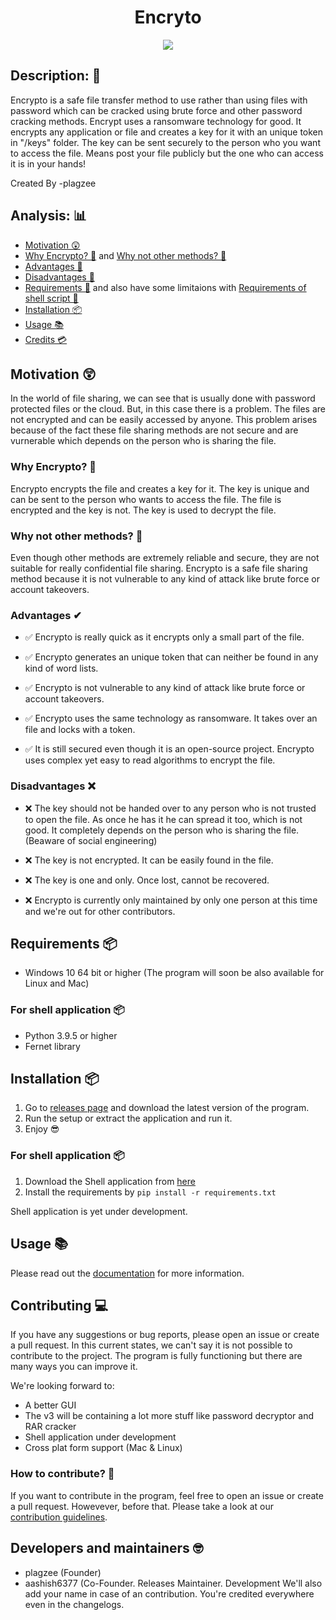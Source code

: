<h1 align="center">Encryto</h1>

<p align="center">
  <img src="https://media.discordapp.net/attachments/760496001936261230/981236375175188520/unknown.png?width=719&height=568"></img>
</p>


## Description: 📒
Encrypto is a safe file transfer method to use rather than using files with password which can be cracked using brute force and other password cracking methods. Encrypt uses a ransomware technology for good. It encrypts any application or file and creates a key for it with an unique token in "/keys" folder. The key can be sent securely to the person who you want to access the file. Means post your file publicly but the one who can access it is in your hands!

Created By -plagzee

## Analysis: 📊
- [Motivation 😲](https://github.com/plagzee/encrypto#motivation-)
- [Why Encrypto? 💭](https://github.com/plagzee/encrypto#why-encrypto-) and [Why not other methods? 🤔](https://github.com/plagzee/encrypto#why-not-other-methods-)
- [Advantages 🤩](https://github.com/plagzee/encrypto#advantages-)
- [Disadvantages 🤦](https://github.com/plagzee/encrypto#disadvantages-)
- [Requirements 📝](https://github.com/plagzee/encrypto#requirements-) and also have some limitaions with [Requirements of shell script 📝](https://github.com/plagzee/encrypto#for-shell-application-)
- [Installation 📦](https://github.com/plagzee/encrypto#installation-)
- [Usage 📚](https://github.com/plagzee/encrypto#usage-)
- [Credits 💳](https://github.com/plagzee/encrypto#developers-and-maintainers-)

## Motivation 😲
In the world of file sharing, we can see that is usually done with password protected files or the cloud. But, in this case there is a problem. The files are not encrypted and can be easily accessed by anyone. This problem arises because of the fact these file sharing methods are not secure and are vurnerable which depends on the person who is sharing the file.

### Why Encrypto? 🤔
Encrypto encrypts the file and creates a key for it. The key is unique and can be sent to the person who wants to access the file. The file is encrypted and the key is not. The key is used to decrypt the file.

### Why not other methods? 🤔
Even though other methods are extremely reliable and secure, they are not suitable for really confidential file sharing. Encrypto is a safe file sharing method because it is not vulnerable to any kind of attack like brute force or account takeovers. 

### Advantages ✔
- ✅ Encrypto is really quick as it encrypts only a small part of the file.

- ✅ Encrypto generates an unique token that can neither be found in any kind of word lists. 

- ✅ Encrypto is not vulnerable to any kind of attack like brute force or account takeovers.

- ✅ Encrypto uses the same technology as ransomware. It takes over an file and locks with a token.

- ✅ It is still secured even though it is an open-source project. Encrypto uses complex yet easy to read algorithms to encrypt the file.

### Disadvantages ❌
- ❌ The key should not be handed over to any person who is not trusted to open the file. As once he has it he can spread it too, which is not good. It completely depends on the person who is sharing the file. (Beaware of social engineering)

- ❌ The key is not encrypted. It can be easily found in the file.

- ❌ The key is one and only. Once lost, cannot be recovered.

- ❌ Encrypto is currently only maintained by only one person at this time and we're out for other contributors.

## Requirements 📦
- Windows 10 64 bit or higher (The program will soon be also available for Linux and Mac)

### For shell application 📦
- Python 3.9.5 or higher
- Fernet library

## Installation 📦
1. Go to [releases page](https://github.com/plagzee/encrypto/releases) and download the latest version of the program.
2. Run the setup or extract the application and run it.
3. Enjoy 😎

### For shell application 📦
1. Download the Shell application from [here]()
2. Install the requirements by 
```pip install -r requirements.txt```

Shell application is yet under development.

## Usage 📚
Please read out the [documentation](https://voidal493.gitbook.io/encrypto-documentation/) for more information.

## Contributing 💻
If you have any suggestions or bug reports, please open an issue or create a pull request. 
In this current states, we can't say it is not possible to contribute to the project. The program is fully functioning but there are many ways you can improve it.

We're looking forward to:
- A better GUI
- The v3 will be containing a lot more stuff like password decryptor and RAR cracker
- Shell application under development
- Cross plat form support (Mac & Linux)

### How to contribute? 📝
If you want to contribute in the program, feel free to open an issue or create a pull request. Howevever, before that. Please take a look at our [contribution guidelines](https://voidal493.gitbook.io/encrypto-documentation/).

## Developers and maintainers 🤓
- plagzee (Founder)
- aashish6377 (Co-Founder. Releases Maintainer. Development
We'll also add your name in case of an contribution. You're credited everywhere even in the changelogs.
